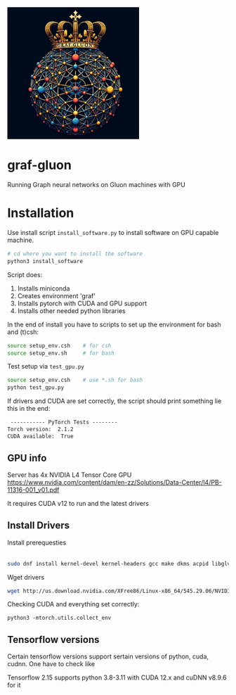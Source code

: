 <img src='graf-gluon-logo.png' width='300'>

# graf-gluon
Running Graph neural networks on Gluon machines with GPU


# Installation

Use install script `install_software.py` to install software on GPU capable machine. 

```bash
# cd where you want to install the software
python3 install_software
```

Script does:

1. Installs miniconda 
2. Creates environment 'graf'
3. Installs pytorch with CUDA and GPU support
4. Installs other needed python libraries

In the end of install you have to scripts to set up the environment for bash and (t)csh:

```bash
source setup_env.csh    # for csh
source setup_env.sh     # for bash
```

Test setup via `test_gpu.py`

```bash
source setup_env.csh    # use *.sh for bash
python test_gpu.py
```

If drivers and CUDA are set correctly, the script should print something lie this in the end: 

```
 ----------- PyTorch Tests --------
Torch version:  2.1.2
CUDA available:  True
```


## GPU info

Server has 4x NVIDIA L4 Tensor Core GPU
https://www.nvidia.com/content/dam/en-zz/Solutions/Data-Center/l4/PB-11316-001_v01.pdf

It requires CUDA v12 to run and the latest drivers

## Install Drivers

Install prerequesties
```bash

sudo dnf install kernel-devel kernel-headers gcc make dkms acpid libglvnd-glx libglvnd-opengl libglvnd-devel pkgconfig
```

Wget drivers

```bash
wget http://us.download.nvidia.com/XFree86/Linux-x86_64/545.29.06/NVIDIA-Linux-x86_64-545.29.06.run 
```

Checking CUDA and everything set correctly: 

```
python3 -mtorch.utils.collect_env
```

## Tensorflow versions

Certain tensorflow versions support sertain versions of python, cuda, cudnn. One have to check like

Tensorflow 2.15 supports python 3.8-3.11 with  CUDA 12.x and cuDNN v8.9.6 for it